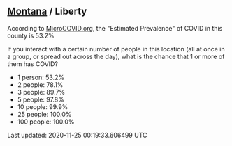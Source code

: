 
## [Montana](/united-states/montana) / Liberty

According to [MicroCOVID.org](http://microcovid.org),
the "Estimated Prevalence" of COVID in this county is 53.2%

If you interact with a certain number of people in this location
(all at once in a group, or spread out across the day), what is the chance that
1 or more of them has COVID?

- 1 person: 53.2%
- 2 people: 78.1%
- 3 people: 89.7%
- 5 people: 97.8%
- 10 people: 99.9%
- 25 people: 100.0%
- 100 people: 100.0%

Last updated: 2020-11-25 00:19:33.606499 UTC
